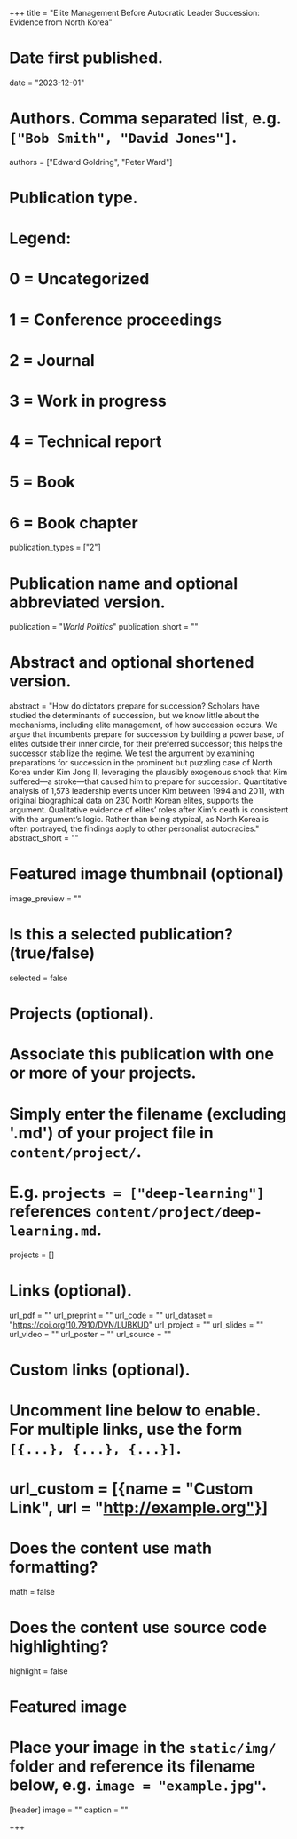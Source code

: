 +++
title = "Elite Management Before Autocratic Leader Succession: Evidence from North Korea"

# Date first published.
date = "2023-12-01"

# Authors. Comma separated list, e.g. `["Bob Smith", "David Jones"]`.
authors = ["Edward Goldring", "Peter Ward"]

# Publication type.
# Legend:
# 0 = Uncategorized
# 1 = Conference proceedings
# 2 = Journal
# 3 = Work in progress
# 4 = Technical report
# 5 = Book
# 6 = Book chapter
publication_types = ["2"]

# Publication name and optional abbreviated version.
publication = "*World Politics*"
publication_short = ""

# Abstract and optional shortened version.
abstract = "How do dictators prepare for succession? Scholars have studied the determinants of succession, but we know little about the mechanisms, including elite management, of how succession occurs. We argue that incumbents prepare for succession by building a power base, of elites outside their inner circle, for their preferred successor; this helps the successor stabilize the regime. We test the argument by examining preparations for succession in the prominent but puzzling case of North Korea under Kim Jong Il, leveraging the plausibly exogenous shock that Kim suffered—a stroke—that caused him to prepare for succession. Quantitative analysis of 1,573 leadership events under Kim between 1994 and 2011, with original biographical data on 230 North Korean elites, supports the argument. Qualitative evidence of elites’ roles after Kim’s death is consistent with the argument’s logic. Rather than being atypical, as North Korea is often portrayed, the findings apply to other personalist autocracies."
abstract_short = ""

# Featured image thumbnail (optional)
image_preview = ""

# Is this a selected publication? (true/false)
selected = false

# Projects (optional).
#   Associate this publication with one or more of your projects.
#   Simply enter the filename (excluding '.md') of your project file in `content/project/`.
#   E.g. `projects = ["deep-learning"]` references `content/project/deep-learning.md`.
projects = []

# Links (optional).
url_pdf = ""
url_preprint = ""
url_code = ""
url_dataset = "https://doi.org/10.7910/DVN/LUBKUD"
url_project = ""
url_slides = ""
url_video = ""
url_poster = ""
url_source = ""

# Custom links (optional).
#   Uncomment line below to enable. For multiple links, use the form `[{...}, {...}, {...}]`.
# url_custom = [{name = "Custom Link", url = "http://example.org"}]

# Does the content use math formatting?
math = false

# Does the content use source code highlighting?
highlight = false

# Featured image
# Place your image in the `static/img/` folder and reference its filename below, e.g. `image = "example.jpg"`.
[header]
image = ""
caption = ""

+++

